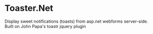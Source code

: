 # Toaster.Net
Display sweet notifications (toasts) from asp.net webforms server-side. Built on John Papa's toastr jquery plugin
